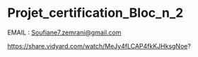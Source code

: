 # Projet_certification_Bloc_n_2
EMAIL : Soufiane7.zemrani@gmail.com

https://share.vidyard.com/watch/MeJy4fLCAP4fkKJHksgNoe?
